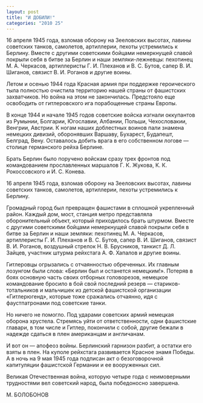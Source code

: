 ```yaml
---
layout: post
title: "И ДОБИЛИ!"
categories: "2010 25"
---
```


16 апреля 1945 года, взломав оборону на Зееловских высотах, лавины советских танков, самолетов, артиллерии, пехоты устремились к Берлину. Вместе с другими советскими бойцами немеркнущей славой покрыли себя в битве за Берлин и наши земляки-лежневцы: пехотинец М. А. Черкасов, артиллеристы Г. И. Плеханов и В. С. Бутов, сапер В. И. Шиганов, связист В. И. Роганов и другие воины.

Летом и осенью 1944 года Красная армия при поддержке героического тыла полностью очистила территорию нашей страны от фашистских захватчиков. Но война на этом не закончилась. Предстояло еще освободить от гитлеровского ига порабощенные страны Европы.

В конце 1944 и начале 1945 годов советские войска изгнали оккупантов из Румынии, Болгарии, Югославии, Албании, Польши, Чехословакии, Венгрии, Австрии. К ногам наших доблестных воинов пали знамена немецких дивизий, оборонявших Варшаву, Бухарест, Будапешт, Белград, Вену. Оставалось добить врага в его собственном логове — столице германского рейха Берлине.

Брать Берлин было поручено войскам сразу трех фронтов под командованием прославленных маршалов Г. К. Жукова, К. К. Рокоссовского и И. С. Конева.

16 апреля 1945 года, взломав оборону на Зееловских высотах, лавины советских танков, самолетов, артиллерии, пехоты устремились к Берлину.

Громадный город был превращен фашистами в сплошной укрепленный район. Каждый дом, мост, станция метро представляла оборонительный объект, который приходилось брать штурмом. Вместе с другими советскими бойцами немеркнущей славой покрыли себя в битве за Берлин и наши земляки: пехотинец М. А. Черкасов, артиллеристы Г. И. Плеханов и В. С. Бутов, сапер В. И. Шиганов, связист В. И. Роганов, воздушный стрелок Н. В. Брусников, танкист Д. Л. Зайцев, участник штурма рейхстага А. Ф. Хапалов и другие воины.

Гитлеровцы огрызались с отчаянностью обреченных. Их главным лозунгом были слова: «Берлин был и останется немецким!». Потеряв в боях основную часть своих отборных головорезов, немецкое командование бросило в бой свой последний резерв — стариков-тотальников и мальчишек из детской фашистской организации «Гитлерюгенд», которые тоже сражались отчаянно, идя с фаустпатронами под советские танки.

Но ничего не помогло. Под ударами советских армий немецкая оборона хрустела. Стремясь уйти от ответственности, одни фашистские главари, в том числе и Гитлер, покончили с собой, другие бежали в надежде сдаться в плен американцам и англичанам.

И вот он — апофеоз войны. Берлинский гарнизон разбит, а остатки его взяты в плен. На куполе рейхстага развивается Красное знамя Победы. А в ночь на 9 мая 1945 года подписан акт о безоговорочной  капитуляции фашистской Германии и ее вооруженных сил.

Великая Отечественная война, которую четыре года с неимоверными трудностями вел советский народ, была победоносно завершена.

М. БОЛОБОНОВ


